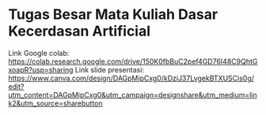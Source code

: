 # Tugas Besar Mata Kuliah Dasar Kecerdasan Artificial
Link Google colab: https://colab.research.google.com/drive/150K0fbBuC2pef4GD76I48C9QhtGxoapR?usp=sharing 
Link slide presentasi: https://www.canva.com/design/DAGpMipCxg0/kDziJ37LvgekBTXUSCis0g/edit?utm_content=DAGpMipCxg0&utm_campaign=designshare&utm_medium=link2&utm_source=sharebutton
